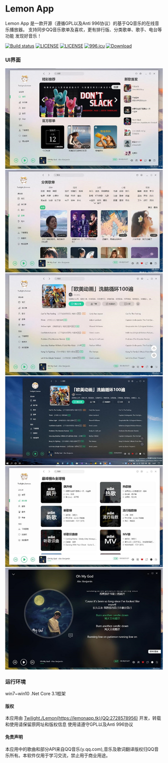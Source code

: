 # Lemon App
Lemon App 是一款开源（遵循GPL以及Anti 996协议）的基于QQ音乐的在线音乐播放器。
支持同步QQ音乐歌单及喜欢，更有排行版、分类歌单、歌手、电台等功能 发现好音乐！

[![Build status](https://github.com/TwilightLemon/Lemon-App/workflows/.NET%20Core/badge.svg)](https://github.com/TwilightLemon/Lemon-App/actions)
[![LICENSE](https://img.shields.io/badge/license-GPL%20v3.0-blue.svg?style=flat-square)](https://github.com/TwilightLemon/Lemon-App/blob/master/LICENSE)
[![LICENSE](https://img.shields.io/badge/license-Anti%20996-blue.svg)](https://github.com/996icu/996.ICU/blob/master/LICENSE)
[![996.icu](https://img.shields.io/badge/link-996.icu-red.svg)](https://996.icu)
[![Download](https://img.shields.io/badge/Download-Lemon%20App-%23FF4D5B.svg?style=flat-squar)](https://files.cnblogs.com/files/TwilightLemon/win-release.zip)
 
### UI界面
![主页](https://raw.githubusercontent.com/TwilightLemon/Data/master/a1.jpg)
![歌单](https://raw.githubusercontent.com/TwilightLemon/Data/master/a2.jpg)
![列表](https://raw.githubusercontent.com/TwilightLemon/Data/master/a3.jpg)
![暗色亚克力主题](https://raw.githubusercontent.com/TwilightLemon/Data/master/a4.jpg)
![排行榜](https://raw.githubusercontent.com/TwilightLemon/Data/master/a6.jpg)
![歌词](https://raw.githubusercontent.com/TwilightLemon/Data/master/a5.jpg)

### 运行环境
win7~win10 .Net Core 3.1框架

#### 版权
本应用由 [Twilight./Lemon(https://lemonapp.tk)(QQ:2728578956)](https://lemonapp.tk) 开发，转载和使用请保留原网址和版权信息
使用请遵守GPL以及Anti 996协议

#### 免责声明
本应用中的歌曲和部分API来自QQ音乐(y.qq.com),音乐及歌词翻译版权归QQ音乐所有。本软件仅用于学习交流，禁止用于商业用途。
